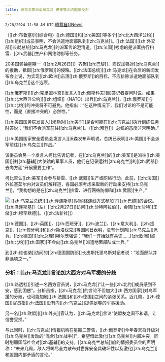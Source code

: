 ```yaml
---
title: 马克龙提派军乌克兰 德美等北约国家反对
---
```

`2/28/2024 11:58 AM UTC` [轉載自GNews](https://gnews.org/articles/2349468)

（[[zh:布鲁塞尔]]综合电）[[zh:德国]]和[[zh:美国]]等多个[[zh:北大西洋公约]][[zh:组织]]成员表明，不会派遣地面部队到[[zh:乌克兰]]。[[zh:法国]][[zh:外交部]]长就总统[[zh:马克龙]]的派军言论澄清道，[[zh:法国]]考虑的是派军执行扫雷、[[zh:武器]]生产和网络防御等任务。

20多国领袖星期一（[[zh:2月26日]]）齐聚[[zh:巴黎]]，商议加强对[[zh:乌克兰]]的援助，抵御[[zh:俄罗斯]]的侵略。[[zh:法国总统]][[zh:马克龙]]在会后的新闻发布会上说，为实现[[zh:欧洲]]击溃[[zh:俄罗斯]]的目标，不应排除派遣地面部队到[[zh:乌克兰]]这个选项。

[[zh:俄罗斯]][[zh:克里姆林宫]]发言人[[zh:佩斯科夫]]回答记者提问时说，如果[[zh:北大西洋公约]][[zh:组织]]（NATO）出兵[[zh:乌克兰]]，[[zh:俄罗斯]]与[[zh:北约]]的冲突将不可避免。他指出：“在这种情况下，我们讨论的不是可能性，而是（直接冲突的）必然性。”

[[zh:美国国务院发言人]]米勒对[[zh:美军]]是否可能在[[zh:乌克兰]]执行训练任务时答说：“我们不会派军前往[[zh:乌克兰]]。（[[zh:拜登]]）总统的态度非常明确。”

[[zh:美国国家安全委员会发言人]]沃森发布声明说，总统已表明[[zh:美国]]不会派军前往[[zh:乌克兰]]作战。”

该委员会另一个发言人柯比告诉记者，在[[zh:乌克兰]]的[[zh:美军]]是派往[[zh:美国]]驻[[zh:基辅]]大使馆的军事人员，他们在记录运往[[zh:乌克兰]]的[[zh:武器]]去向方面“开展重要工作”。

柯比否认[[zh:美军]]会参与排雷、[[zh:武器]]生产或网络行动。此前，[[zh:法国]]外长塞茹尔内对议员们解释道，各国必须考虑采取新的行动来支持[[zh:乌克兰]]，“我构想的是在[[zh:乌克兰]]排雷、进行网络防御和[[zh:武器]]生产。”

![](https://static.zaobao.com/s3fs-public/articles/2024/02/28/TOPSHOTS-TOPSHOT-SAUDI-UKRAINE-RUSSIA-CONFLICT-WAR-POLITICS-DIPLOMACY-070915.jpg?VersionId=wmyrPgaOCq7yhfiFZoF49JD_EFeyspXC "") [[zh:乌克兰总统]][[zh:泽连斯基]]以网络连线方式参加了[[zh:巴黎]]的会议。[[zh:泽连斯基]]（左）[[zh:2月27日]]访问[[zh:沙特阿拉伯]]，会晤[[zh:沙特]]王储[[zh:穆罕默德]]。（[[zh:法新社]]）

[[zh:德国]]、[[zh:英国]]、[[zh:西班牙]]、[[zh:波兰]]、[[zh:意大利]]、[[zh:捷克]]、[[zh:匈牙利]]和[[zh:斯洛伐克]]等国同日表明，没有计划向[[zh:乌克兰]]派兵。[[zh:德国]][[zh:总理]]朔尔茨强调：“我们一开始就有共识……[[zh:欧洲]]或[[zh:北约]][[zh:国家]]不会向[[zh:乌克兰]]派遣地面部队或士兵。”

到[[zh:维也纳]]访问的[[zh:德国国防部]]长皮斯托里乌斯对记者说：“地面部队并非选项之一。”

### 分析：[[zh:马克龙]]言论加大西方对乌军援的分歧

[[zh:路透社]]引述一名西方官员说，[[zh:马克龙]]“让一些[[zh:北约]]成员感到不安，感到困惑”。分析员指，[[zh:马克龙]]的言论不但加大[[zh:西方国家]]对乌军援的分歧，也可能加剧[[zh:法国]]和[[zh:德国]]之间的紧张关系。近几周，[[zh:德国]]官员指[[zh:法国]]没有向[[zh:乌克兰]]提供足够的军事援助。

另一名[[zh:欧盟]][[zh:外交]]官认为，[[zh:马克龙]]言论“使盟友之间不和谐，让信誉受损。”

与此同时，[[zh:乌克兰]]情报机构在星期二警告，[[zh:俄罗斯]]今年春天将升级对[[zh:乌克兰]]发动的“混合[[zh:战争]]”，希望借此激化[[zh:乌克兰]]内部冲突，同时削弱国际社会对[[zh:基辅]]的支持。[[zh:乌克兰总统]]府的情报委员会的声明称：“未来几周，敌人将竭尽全力散布对世界安全具破坏性以及激化[[zh:乌克兰]]和盟国内部矛盾的言论。”
